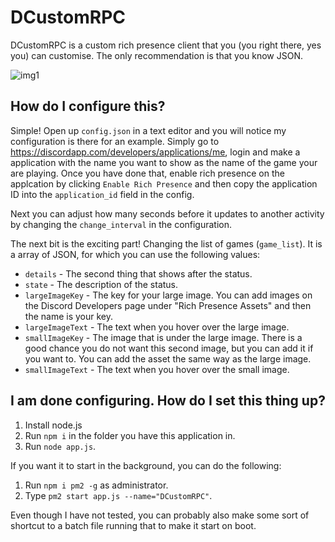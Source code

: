# DCustomRPC
DCustomRPC is a custom rich presence client that you (you right there, yes you) can customise. The only recommendation is that you know JSON.

![img1](https://i.imgur.com/5WjagYc.png)

## How do I configure this?
Simple! Open up `config.json` in a text editor and you will notice my configuration is there for an example. Simply go to https://discordapp.com/developers/applications/me, login and make a application with the name you want to show as the name of the game your are playing. Once you have done that, enable rich presence on the applcation by clicking `Enable Rich Presence` and then copy the application ID into the `application_id` field in the config.

Next you can adjust how many seconds before it updates to another activity by changing the `change_interval` in the configuration.

The next bit is the exciting part! Changing the list of games (`game_list`). It is a array of JSON, for which you can use the following values:

- `details` - The second thing that shows after the status.
- `state` - The description of the status.
- `largeImageKey` - The key for your large image. You can add images on the Discord Developers page under "Rich Presence Assets" and then the name is your key.
- `largeImageText` - The text when you hover over the large image.
- `smallImageKey` - The image that is under the large image. There is a good chance you do not want this second image, but you can add it if you want to. You can add the asset the same way as the large image.
- `smallImageText` - The text when you hover over the small image.

## I am done configuring. How do I set this thing up?
1. Install node.js
2. Run `npm i` in the folder you have this application in.
3. Run `node app.js`.

If you want it to start in the background, you can do the following:

1. Run `npm i pm2 -g` as administrator.
2. Type `pm2 start app.js --name="DCustomRPC"`.

Even though I have not tested, you can probably also make some sort of shortcut to a batch file running that to make it start on boot.
